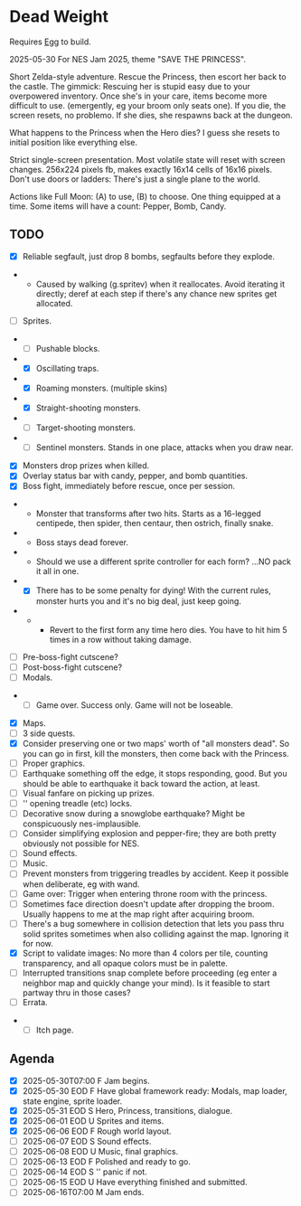 # Dead Weight

Requires [Egg](https://github.com/aksommerville/egg) to build.

2025-05-30 For NES Jam 2025, theme "SAVE THE PRINCESS".

Short Zelda-style adventure. Rescue the Princess, then escort her back to the castle.
The gimmick: Rescuing her is stupid easy due to your overpowered inventory.
Once she's in your care, items become more difficult to use. (emergently, eg your broom only seats one).
If you die, the screen resets, no problemo.
If she dies, she respawns back at the dungeon.

What happens to the Princess when the Hero dies?
I guess she resets to initial position like everything else.

Strict single-screen presentation. Most volatile state will reset with screen changes.
256x224 pixels fb, makes exactly 16x14 cells of 16x16 pixels.
Don't use doors or ladders: There's just a single plane to the world.

Actions like Full Moon: (A) to use, (B) to choose.
One thing equipped at a time.
Some items will have a count: Pepper, Bomb, Candy.

## TODO

- [x] Reliable segfault, just drop 8 bombs, segfaults before they explode.
- - Caused by walking (g.spritev) when it reallocates. Avoid iterating it directly; deref at each step if there's any chance new sprites get allocated.
- [ ] Sprites.
- - [ ] Pushable blocks.
- - [x] Oscillating traps.
- - [x] Roaming monsters. (multiple skins)
- - [x] Straight-shooting monsters.
- - [ ] Target-shooting monsters.
- - [ ] Sentinel monsters. Stands in one place, attacks when you draw near.
- [x] Monsters drop prizes when killed.
- [x] Overlay status bar with candy, pepper, and bomb quantities.
- [x] Boss fight, immediately before rescue, once per session.
- - Monster that transforms after two hits. Starts as a 16-legged centipede, then spider, then centaur, then ostrich, finally snake.
- - Boss stays dead forever.
- - Should we use a different sprite controller for each form? ...NO pack it all in one.
- - [x] There has to be some penalty for dying! With the current rules, monster hurts you and it's no big deal, just keep going.
- - - Revert to the first form any time hero dies. You have to hit him 5 times in a row without taking damage.
- [ ] Pre-boss-fight cutscene?
- [ ] Post-boss-fight cutscene?
- [ ] Modals.
- - [ ] Game over. Success only. Game will not be loseable.
- [x] Maps.
- [ ] 3 side quests.
- [x] Consider preserving one or two maps' worth of "all monsters dead". So you can go in first, kill the monsters, then come back with the Princess.
- [ ] Proper graphics.
- [ ] Earthquake something off the edge, it stops responding, good. But you should be able to earthquake it back toward the action, at least.
- [ ] Visual fanfare on picking up prizes.
- [ ] '' opening treadle (etc) locks.
- [ ] Decorative snow during a snowglobe earthquake? Might be conspicuously nes-implausible.
- [ ] Consider simplifying explosion and pepper-fire; they are both pretty obviously not possible for NES.
- [ ] Sound effects.
- [ ] Music.
- [ ] Prevent monsters from triggering treadles by accident. Keep it possible when deliberate, eg with wand.
- [ ] Game over: Trigger when entering throne room with the princess.
- [ ] Sometimes face direction doesn't update after dropping the broom. Usually happens to me at the map right after acquiring broom.
- [ ] There's a bug somewhere in collision detection that lets you pass thru solid sprites sometimes when also colliding against the map. Ignoring it for now.
- [x] Script to validate images: No more than 4 colors per tile, counting transparency, and all opaque colors must be in palette.
- [ ] Interrupted transitions snap complete before proceeding (eg enter a neighbor map and quickly change your mind). Is it feasible to start partway thru in those cases?
- [ ] Errata.
- - [ ] Itch page.

## Agenda

- [x] 2025-05-30T07:00 F Jam begins.
- [x] 2025-05-30 EOD   F Have global framework ready: Modals, map loader, state engine, sprite loader.
- [x] 2025-05-31 EOD   S Hero, Princess, transitions, dialogue.
- [x] 2025-06-01 EOD   U Sprites and items.
- [x] 2025-06-06 EOD   F Rough world layout.
- [ ] 2025-06-07 EOD   S Sound effects.
- [ ] 2025-06-08 EOD   U Music, final graphics.
- [ ] 2025-06-13 EOD   F Polished and ready to go.
- [ ] 2025-06-14 EOD   S '' panic if not.
- [ ] 2025-06-15 EOD   U Have everything finished and submitted.
- [ ] 2025-06-16T07:00 M Jam ends.
